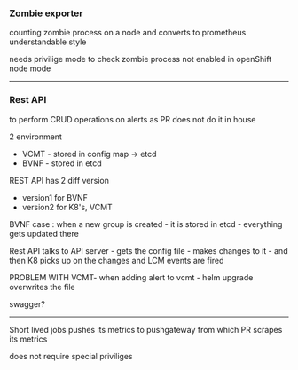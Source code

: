 ### Zombie exporter
counting zombie process on a node and converts to prometheus understandable style

needs privilige mode to check zombie process
not enabled in openShift node mode

---
### Rest API

to perform CRUD operations on alerts as PR does not do it in house

2 environment
- VCMT - stored in config map -> etcd
- BVNF - stored in etcd

REST API has 2 diff version 
- version1 for BVNF
- version2 for K8's, VCMT


BVNF case :
when a new group is created - it is stored in etcd - everything gets updated there

Rest API talks to API server - gets the config file - makes changes to it - and then K8 picks up on the changes  and LCM events are fired

PROBLEM WITH VCMT- 
when adding alert to vcmt - helm upgrade overwrites the file

swagger? 

---

Short lived jobs pushes its metrics to pushgateway from which PR scrapes its metrics

does not require special priviliges



